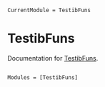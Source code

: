 ```@meta
CurrentModule = TestibFuns
```

# TestibFuns

Documentation for [TestibFuns](https://github.com/petimatematica/TestibFuns.jl).

```@index
```

```@autodocs
Modules = [TestibFuns]
```
